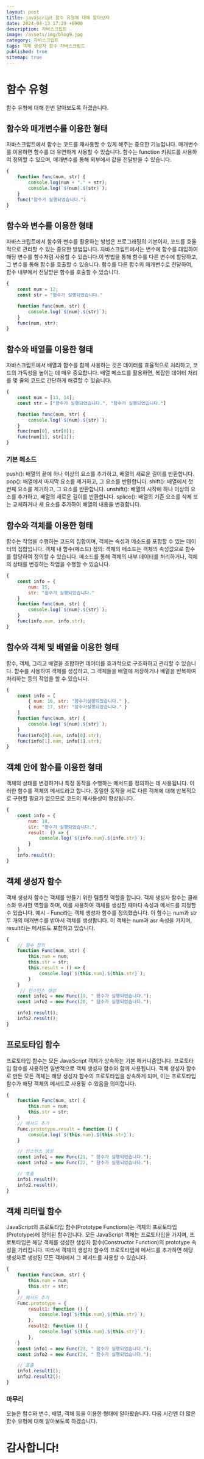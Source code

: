 ```yaml
---
layout: post
title: javascript 함수 유형에 대해 알아보자
date: 2024-04-13 17:29 +0900
description: 자바스크립트
image: /assets/img/blog9.jpg
category: 자바스크립트
tags: 객체 생성자 함수 자바스크립트
published: true
sitemap: true
---
```


# 함수 유형
함수 유형에 대해 한번 알아보도록 하겠습니다.

## 함수와 매개변수를 이용한 형태
자바스크립트에서 함수는 코드를 재사용할 수 있게 해주는 중요한 기능입니다. 매개변수를 이용하면 함수를 더 유연하게 사용할 수 있습니다. 함수는 function 키워드를 사용하여 정의할 수 있으며, 매개변수를 통해 외부에서 값을 전달받을 수 있습니다.
````javascript
{
    function func(num, str) {
        console.log(num + "." + str);
        console.log(`${num}.${str}`);
    }
    func("함수가 실행되었습니다.")
}
````
##  함수와 변수를 이용한 형태
자바스크립트에서 함수와 변수를 활용하는 방법은 프로그래밍의 기본이자, 코드를 효율적으로 관리할 수 있는 중요한 방법입니다. 자바스크립트에서는 변수에 함수를 대입하여 해당 변수를 함수처럼 사용할 수 있습니다.이 방법을 통해 함수를 다른 변수에 할당하고, 그 변수를 통해 함수를 호출할 수 있습니다. 함수를 다른 함수의 매개변수로 전달하여, 함수 내부에서 전달받은 함수를 호출할 수 있습니다.
````javascript
{
    const num = 12;
    const str = "함수가 실행되었습니다."

    function func(num, str) {
        console.log(`${num}.${str}`);
    }
    func(num, str);
}
````

## 함수와 배열를 이용한 형태
자바스크립트에서 배열과 함수를 함께 사용하는 것은 데이터를 효율적으로 처리하고, 코드의 가독성을 높이는 데 매우 중요합니다. 배열 메소드를 활용하면, 복잡한 데이터 처리를 몇 줄의 코드로 간단하게 해결할 수 있습니다.
````javascript
{
    const num = [13, 14];
    const str = ["함수가 실행되었습니다.", "함수가 실행되었습니다."]

    function func(num, str) {
        console.log(`${num}.${str}`);
    }
    func(num[0], str[0]);
    func(num[1], str[1]);
}
````
### 기본 메소드
push(): 배열의 끝에 하나 이상의 요소를 추가하고, 배열의 새로운 길이를 반환합니다.
pop(): 배열에서 마지막 요소를 제거하고, 그 요소를 반환합니다.
shift(): 배열에서 첫 번째 요소를 제거하고, 그 요소를 반환합니다.
unshift(): 배열의 시작에 하나 이상의 요소를 추가하고, 배열의 새로운 길이를 반환합니다.
splice(): 배열의 기존 요소를 삭제 또는 교체하거나 새 요소를 추가하여 배열의 내용을 변경합니다.

## 함수와 객체를 이용한 형태
함수는 작업을 수행하는 코드의 집합이며, 객체는 속성과 메소드를 포함할 수 있는 데이터의 집합입니다.
객체 내 함수(메소드) 정의: 객체의 메소드는 객체의 속성값으로 함수를 할당하여 정의할 수 있습니다. 메소드를 통해 객체의 내부 데이터를 처리하거나, 객체의 상태를 변경하는 작업을 수행할 수 있습니다.
````javascript
{
    const info = {
        num: 15,
        str: "함수가 실행되었습니다."
    }
    function func(num, str) {
        console.log(`${num}.${str}`);
    }
    func(info.num, info.str);
}
````

## 함수와 객체 및 배열을 이용한 형태
함수, 객체, 그리고 배열을 조합하면 데이터를 효과적으로 구조화하고 관리할 수 있습니다. 함수를 사용하여 객체를 생성하고, 그 객체들을 배열에 저장하거나 배열을 반복하여 처리하는 등의 작업을 할 수 있습니다.
````javascript
{
    const info = [
        { num: 16, str: "함수가실행되었습니다." },
        { num: 17, str: "함수가실행되었습니다." }
    ]
    function func(num, str) {
        console.log(`${num}.${str}`);
    }
    func(info[0].num, info[0].str);
    func(info[1].num, info[1].str);
}
````

## 객체 안에 함수를 이용한 형태
객체의 상태를 변경하거나 특정 동작을 수행하는 메서드를 정의하는 데 사용됩니다. 이러한 함수를 객체의 메서드라고 합니다. 동일한 동작을 서로 다른 객체에 대해 반복적으로 구현할 필요가 없으므로 코드의 재사용성이 향상됩니다.
````javascript
{
    const info = {
        num: 18,
        str: "함수가 실행되었습니다.",
        result: () => {
            console.log(`${info.num}.${info.str}`);
        }
    }
    info.result();
}
````
## 객체 생성자 함수
객체 생성자 함수는 객체를 만들기 위한 템플릿 역할을 합니다. 객체 생성자 함수는 클래스와 유사한 역할을 하며, 이를 사용하여 객체를 생성할 때마다 속성과 메서드를 지정할 수 있습니다. 예시 - Func라는 객체 생성자 함수를 정의했습니다. 이 함수는 num과 str 두 개의 매개변수를 받아서 객체를 생성합니다. 이 객체는 num과 asr 속성을 가지며, result라는 메서드도 포함하고 있습니다.
````javascript
{
    // 함수 정의
    function Func(num, str) {
        this.num = num;
        this.str = str;
        this.result = () => {
            console.log(`${this.num}.${this.str}`);
        }
    }
     // 인스턴스 생성
    const info1 = new Func(19, " 함수가 실행되었습니다.");
    const info2 = new Func(20, " 함수가 실행되었습니다.");

    info1.result();
    info2.result();
}
````

## 프로토타입 함수
프로토타입 함수는 모든 JavaScript 객체가 상속하는 기본 메커니즘입니다. 프로토타입 함수를 사용하면 일반적으로 객체 생성자 함수와 함께 사용됩니다. 객체 생성자 함수로 만든 모든 객체는 해당 생성자 함수의 프로토타입을 상속하게 되며, 이는 프로토타입 함수가 해당 객체의 메서드로 사용될 수 있음을 의미합니다.
````javascript
{
    function Func(num, str) {
        this.num = num;
        this.str = str;
    }
    // 메서드 추가
    Func.prototype.result = function () {
        console.log(`${this.num}.${this.str}`);
    }

    // 인스턴스 생성
    const info1 = new Func(21, " 함수가 실행되었습니다.");
    const info2 = new Func(22, " 함수가 실행되었습니다.");

    // 호출
    info1.result();
    info2.result();
}
````
## 객체 리터럴 함수
JavaScript의 프로토타입 함수(Prototype Functions)는 객체의 프로토타입(Prototype)에 정의된 함수입니다. 모든 JavaScript 객체는 프로토타입을 가지며, 프로토타입은 해당 객체를 생성한 생성자 함수(Constructor Function)의 prototype 속성을 가리킵니다. 따라서 객체의 생성자 함수의 프로토타입에 메서드를 추가하면 해당 생성자로 생성된 모든 객체에서 그 메서드를 사용할 수 있습니다.
````javascript
{
    function Func(num, str) {
        this.num = num;
        this.str = str;
    }
    // 메서드 추가
    Func.prototype = {
        result1: function () {
            console.log(`${this.num}.${this.str}`);
        },
        result2: function () {
            console.log(`${this.num}.${this.str}`);
        },
    }
    const info1 = new Func(23, " 함수가 실행되었습니다.");
    const info2 = new Func(24, " 함수가 실행되었습니다.");

    // 호출
    info1.result1();
    info2.result2();
}
````
### 마무리
오늘은 함수와 변수, 배열, 객체 등을 이용한 형태에 알아봤습니다. 다음 시간엔 더 많은 함수 유형에 대해 알아보도록 하겠습니다.

# 감사합니다!
